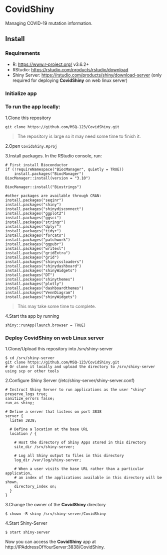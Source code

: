 # CovidShiny
Managing COVID-19 mutation information.

## **Install**

### Requirements

* R: https://www.r-project.org/ v3.6.2+
* RStudio: https://rstudio.com/products/rstudio/download
* Shiny Server: https://rstudio.com/products/shiny/download-server (only required for deploying **CovidShiny** on web linux server)

### Initialize app

### To run the app locally:

1.Clone this repository

```
git clone https://github.com/MSQ-123/CovidShiny.git
```

> The repository is large so it may need some time to finish it.

2.Open `CovidShiny.Rproj`

3.Install packages. In the RStudio console, run:

```
# First install Bioconductor
if (!requireNamespace("BiocManager", quietly = TRUE))
    install.packages("BiocManager")
BiocManager::install(version = "3.10")

BiocManager::install("Biostrings")

#other packages are available through CRAN:
install.packages("seqinr")
install.packages("shiny")
install.packages("shinydisconnect")
install.packages("ggplot2")
install.packages("ggsci")
install.packages("stringr")
install.packages("dplyr")
install.packages("tidyr")
install.packages("forcats")
install.packages("patchwork")
install.packages("ggpubr")
install.packages("writexl")
install.packages("gridExtra")
install.packages("grid")
install.packages("shinycssloaders")
install.packages("shinydashboard")
install.packages("shinyWidgets")
install.packages("DT")
install.packages("shinythemes")
install.packages("plotly")
install.packages("dashboardthemes")
install.packages("VennDiagram")
install.packages("shinyWidgets")
```

> This may take some time to complete.

4.Start tha app by running

```
shiny::runApp(launch.browser = TRUE)
```

### Deploy CovidShiny on web Linux server

1.Clone/Upload this repository into /srv/shiny-server


```
$ cd /srv/shiny-server
git clone https://github.com/MSQ-123/CovidShiny.git
# Or clone it locally and upload the directory to /srv/shiny-server using scp or other tools 
```


2.Configure Shiny Server (/etc/shiny-server/shiny-server.conf)


```
# Instruct Shiny Server to run applications as the user "shiny"
preserve_logs true;
sanitize_errors false;
run_as shiny;

# Define a server that listens on port 3838
server {
  listen 3838;

  # Define a location at the base URL
  location / {

    # Host the directory of Shiny Apps stored in this directory
    site_dir /srv/shiny-server;

    # Log all Shiny output to files in this directory
    log_dir /var/log/shiny-server;

    # When a user visits the base URL rather than a particular application,
    # an index of the applications available in this directory will be shown.
    directory_index on;
  }
}
```

3.Change the owner of the **CovidShiny** directory

```
$ chown -R shiny /srv/shiny-server/CovidShiny  
```

4.Start Shiny-Server

```
$ start shiny-server
```

Now you can access the **CovidShiny** app at http://IPAddressOfYourServer:3838/CovidShiny.